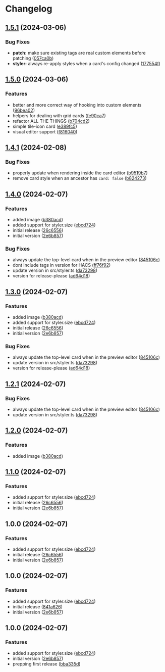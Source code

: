 # Changelog

## [1.5.1](https://github.com/folke/lovelace-styler/compare/v1.5.0...v1.5.1) (2024-03-06)


### Bug Fixes

* **patch:** make sure existing tags are real custom elements before patching ([057ca0b](https://github.com/folke/lovelace-styler/commit/057ca0bac9e44f276545b1ea4b1473dcb2188aab))
* **styler:** always re-apply styles when a card's config changed ([177554f](https://github.com/folke/lovelace-styler/commit/177554f794a5ff30e079b8c2816286a000157746))

## [1.5.0](https://github.com/folke/lovelace-styler/compare/v1.4.1...v1.5.0) (2024-03-06)


### Features

* better and more correct way of hooking into custom elements ([96bea02](https://github.com/folke/lovelace-styler/commit/96bea02b06b0d107c692e338d6cccc0402abe6bf))
* helpers for dealing with grid cards ([fe90ca7](https://github.com/folke/lovelace-styler/commit/fe90ca79d5a46668f98a9ae003f936392b824a26))
* refactor ALL THE THINGS ([b704cd2](https://github.com/folke/lovelace-styler/commit/b704cd2043f0cb01f4a7baf2b7412902d615451e))
* simple tile-icon card ([e389fc5](https://github.com/folke/lovelace-styler/commit/e389fc5bdf9bf4f4746c967d196aa1e4ea14fc9c))
* visual editor support ([f816040](https://github.com/folke/lovelace-styler/commit/f816040470a7448e041afdf144bce47db1ea9b29))

## [1.4.1](https://github.com/folke/lovelace-styler/compare/v1.4.0...v1.4.1) (2024-02-08)


### Bug Fixes

* properly update when rendering inside the card editor ([b9519b7](https://github.com/folke/lovelace-styler/commit/b9519b7032d649356cccfc9733a926bc01601186))
* remove card style when an ancestor has `card: false` ([b824273](https://github.com/folke/lovelace-styler/commit/b8242731c6ce36cb993e11206715276292b9403d))

## [1.4.0](https://github.com/folke/lovelace-styler/compare/v1.3.0...v1.4.0) (2024-02-07)


### Features

* added image ([b380acd](https://github.com/folke/lovelace-styler/commit/b380acdef3c0e16a4dbebb2fcc70769798893c62))
* added support for styler.size ([ebcd724](https://github.com/folke/lovelace-styler/commit/ebcd72488eca3bd8371de491720f38a41890dee5))
* initial release ([26c6556](https://github.com/folke/lovelace-styler/commit/26c65562b30546455a8b5ec7ab78dce771bbfdfe))
* initial version ([2e6b857](https://github.com/folke/lovelace-styler/commit/2e6b857cba288d1c0c389954ceff684a80e13ef1))


### Bug Fixes

* always update the top-level card when in the preview editor ([845106c](https://github.com/folke/lovelace-styler/commit/845106cdb62855ab74a5cfebfa13d00e7262b70d))
* dont include tags in version for HACS ([ff76f92](https://github.com/folke/lovelace-styler/commit/ff76f9251b2ef4af7db58115076df62a4a24e08c))
* update version in src/styler.ts ([da73298](https://github.com/folke/lovelace-styler/commit/da732988173f1c78630ba914d96852745d3106c6))
* version for release-please ([ad64d18](https://github.com/folke/lovelace-styler/commit/ad64d18cb85eef1d915f747c2f4b65cfde7d77f6))

## [1.3.0](https://github.com/folke/lovelace-styler/compare/styler-v1.2.1...styler-v1.3.0) (2024-02-07)


### Features

* added image ([b380acd](https://github.com/folke/lovelace-styler/commit/b380acdef3c0e16a4dbebb2fcc70769798893c62))
* added support for styler.size ([ebcd724](https://github.com/folke/lovelace-styler/commit/ebcd72488eca3bd8371de491720f38a41890dee5))
* initial release ([26c6556](https://github.com/folke/lovelace-styler/commit/26c65562b30546455a8b5ec7ab78dce771bbfdfe))
* initial version ([2e6b857](https://github.com/folke/lovelace-styler/commit/2e6b857cba288d1c0c389954ceff684a80e13ef1))


### Bug Fixes

* always update the top-level card when in the preview editor ([845106c](https://github.com/folke/lovelace-styler/commit/845106cdb62855ab74a5cfebfa13d00e7262b70d))
* update version in src/styler.ts ([da73298](https://github.com/folke/lovelace-styler/commit/da732988173f1c78630ba914d96852745d3106c6))
* version for release-please ([ad64d18](https://github.com/folke/lovelace-styler/commit/ad64d18cb85eef1d915f747c2f4b65cfde7d77f6))

## [1.2.1](https://github.com/folke/lovelace-styler/compare/v1.2.0...v1.2.1) (2024-02-07)


### Bug Fixes

* always update the top-level card when in the preview editor ([845106c](https://github.com/folke/lovelace-styler/commit/845106cdb62855ab74a5cfebfa13d00e7262b70d))
* update version in src/styler.ts ([da73298](https://github.com/folke/lovelace-styler/commit/da732988173f1c78630ba914d96852745d3106c6))

## [1.2.0](https://github.com/folke/lovelace-styler/compare/v1.1.0...v1.2.0) (2024-02-07)


### Features

* added image ([b380acd](https://github.com/folke/lovelace-styler/commit/b380acdef3c0e16a4dbebb2fcc70769798893c62))

## [1.1.0](https://github.com/folke/lovelace-styler/compare/v1.0.0...v1.1.0) (2024-02-07)


### Features

* added support for styler.size ([ebcd724](https://github.com/folke/lovelace-styler/commit/ebcd72488eca3bd8371de491720f38a41890dee5))
* initial release ([26c6556](https://github.com/folke/lovelace-styler/commit/26c65562b30546455a8b5ec7ab78dce771bbfdfe))
* initial version ([2e6b857](https://github.com/folke/lovelace-styler/commit/2e6b857cba288d1c0c389954ceff684a80e13ef1))

## 1.0.0 (2024-02-07)


### Features

* added support for styler.size ([ebcd724](https://github.com/folke/lovelace-styler/commit/ebcd72488eca3bd8371de491720f38a41890dee5))
* initial release ([26c6556](https://github.com/folke/lovelace-styler/commit/26c65562b30546455a8b5ec7ab78dce771bbfdfe))
* initial version ([2e6b857](https://github.com/folke/lovelace-styler/commit/2e6b857cba288d1c0c389954ceff684a80e13ef1))

## 1.0.0 (2024-02-07)


### Features

* added support for styler.size ([ebcd724](https://github.com/folke/lovelace-styler/commit/ebcd72488eca3bd8371de491720f38a41890dee5))
* initial release ([841a626](https://github.com/folke/lovelace-styler/commit/841a626512ff20ceb4f0679e7365e60dcd110889))
* initial version ([2e6b857](https://github.com/folke/lovelace-styler/commit/2e6b857cba288d1c0c389954ceff684a80e13ef1))

## 1.0.0 (2024-02-07)


### Features

* added support for styler.size ([ebcd724](https://github.com/folke/lovelace-styler/commit/ebcd72488eca3bd8371de491720f38a41890dee5))
* initial version ([2e6b857](https://github.com/folke/lovelace-styler/commit/2e6b857cba288d1c0c389954ceff684a80e13ef1))
* prepping first release ([bba335d](https://github.com/folke/lovelace-styler/commit/bba335d1ae4f90104ac3246fa5c27c9dd482d5e6))
